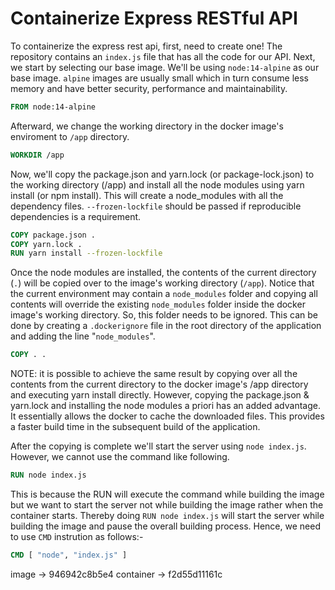 # Containerize Express RESTful API

To containerize the express rest api, first, need to create one! The repository contains an `index.js` file that has all the code for our API. Next, we start by selecting our base image. We'll be using `node:14-alpine` as our base image. `alpine` images are usually small which in turn consume less memory and have better security, performance and maintainability.

```dockerfile
FROM node:14-alpine
```

Afterward, we change the working directory in the docker image's enviroment to `/app` directory.
```dockerfile
WORKDIR /app
```

Now, we'll copy the package.json and yarn.lock (or package-lock.json) to the working directory (/app) and install all the node modules using yarn install (or npm install). This will create a node_modules with all the dependency files. `--frozen-lockfile` should be passed if reproducible dependencies is a requirement.

```dockerfile
COPY package.json .
COPY yarn.lock .
RUN yarn install --frozen-lockfile
```

Once the node modules are installed, the contents of the current directory (`.`) will be copied over to the image's working directory (`/app`). Notice that the current environment may contain a `node_modules` folder and copying all contents will override the existing `node_modules` folder inside the docker image's working directory. So, this folder needs to be ignored. This can be done by creating a `.dockerignore` file in the root directory of the application and adding the line "`node_modules`".

```dockerfile
COPY . .
```
NOTE: it is possible to achieve the same result by copying over all the contents from the current directory to the docker image's /app directory and executing yarn install directly. However, copying the package.json & yarn.lock and installing the node modules a priori has an added advantage. It essentially allows the docker to cache the downloaded files. This provides a faster build time in the subsequent build of the application.

After the copying is complete we'll start the server using `node index.js`. However, we cannot use the command like following. 

```dockerfile
RUN node index.js
```
This is because the RUN will execute the command while building the image but we want to start the server not while building the image rather when the container starts. Thereby doing `RUN node index.js` will start the server while building the image and pause the overall building process. Hence, we need to use `CMD` instrution as follows:-
```dockerfile
CMD [ "node", "index.js" ]
```


image -> 946942c8b5e4
container -> f2d55d11161c
